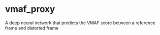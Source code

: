 # vmaf_proxy
A deep neural network that predicts the VMAF score between a reference frame and distorted frame
